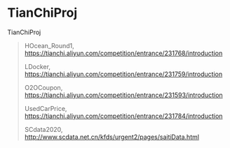 # TianChiProj
TianChiProj

>
> HOcean_Round1, https://tianchi.aliyun.com/competition/entrance/231768/introduction
> 
> LDocker, https://tianchi.aliyun.com/competition/entrance/231759/introduction
>
> O2OCoupon, https://tianchi.aliyun.com/competition/entrance/231593/introduction
>
> UsedCarPrice, https://tianchi.aliyun.com/competition/entrance/231784/introduction
> 
> SCdata2020, http://www.scdata.net.cn/kfds/urgent2/pages/saitiData.html
> 



